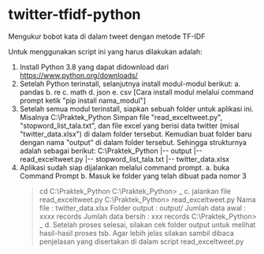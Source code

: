 # twitter-tfidf-python
Mengukur bobot kata di dalam tweet dengan metode TF-IDF

Untuk menggunakan script ini yang harus dilakukan adalah:
1. Install Python 3.8 yang dapat didownload dari https://www.python.org/downloads/
2. Setelah Python terinstall, selanjutnya install modul-modul berikut:
	a. pandas
   b. re
   c. math
   d. json
   e. csv
   [Cara install modul melalui command prompt ketik "pip install nama_modul"]
3. Setelah semua modul terinstall, siapkan sebuah folder untuk aplikasi ini.
   Misalnya C:\Praktek_Python
   Simpan file "read_exceltweet.py", "stopword_list_tala.txt", dan file excel yang berisi data twitter (misal "twitter_data.xlsx") di dalam folder tersebut.
   Kemudian buat folder baru dengan nama "output" di dalam folder tersebut.
   Sehingga strukturnya adalah sebagai berikut:
   C:\Praktek_Python
		|-- output
		|-- read_exceltweet.py
		|-- stopword_list_tala.txt
		|-- twitter_data.xlsx
 4. Aplikasi sudah siap dijalankan melalui command prompt.
    a. buka Command Prompt
    b. Masuk ke folder yang telah dibuat pada nomor 3
       > cd C:\Praktek_Python <ENTER>
       C:\Praktek_Python> _
    c. jalankan file read_exceltweet.py
       C:\Praktek_Python> read_exceltweet.py <ENTER>
       Nama file :  twitter_data.xlsx
       Folder output :  output/
       Jumlah data awal :  xxxx  records
       Jumlah data bersih :  xxx  records
       C:\Praktek_Python> _
    d. Setelah proses selesai, silakan cek folder output untuk melihat hasil-hasil proses tsb.
       Agar lebih jelas silakan sambil dibaca penjelasan yang disertakan di dalam script read_exceltweet.py
